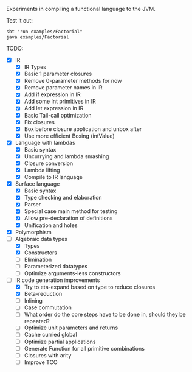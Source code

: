 Experiments in compiling a functional language to the JVM.

Test it out:
```
sbt "run examples/Factorial"
java examples/Factorial
```

TODO:
- [x] IR
  - [x] IR Types
  - [x] Basic 1 parameter closures
  - [x] Remove 0-parameter methods for now
  - [x] Remove parameter names in IR
  - [x] Add if expression in IR
  - [x] Add some Int primitives in IR
  - [x] Add let expression in IR
  - [x] Basic Tail-call optimization
  - [x] Fix closures
  - [x] Box before closure application and unbox after
  - [x] Use more efficient Boxing (intValue)
- [x] Language with lambdas
  - [x] Basic syntax
  - [x] Uncurrying and lambda smashing
  - [x] Closure conversion
  - [x] Lambda lifting
  - [x] Compile to IR language
- [x] Surface language
  - [x] Basic syntax
  - [x] Type checking and elaboration
  - [x] Parser
  - [x] Special case main method for testing
  - [x] Allow pre-declaration of definitions
  - [x] Unification and holes
- [x] Polymorphism
- [ ] Algebraic data types
  - [x] Types
  - [x] Constructors
  - [ ] Elimination
  - [ ] Parameterized datatypes
  - [ ] Optimize arguments-less constructors
- [ ] IR code generation improvements
  - [x] Try to eta-expand based on type to reduce closures
  - [x] Beta-reduction
  - [ ] Inlining
  - [ ] Case commutation
  - [ ] What order do the core steps have to be done in, should they be repeated?
  - [ ] Optimize unit parameters and returns
  - [ ] Cache curried global
  - [ ] Optimize partial applications
  - [ ] Generate Function for all primitive combinations
  - [ ] Closures with arity
  - [ ] Improve TCO
